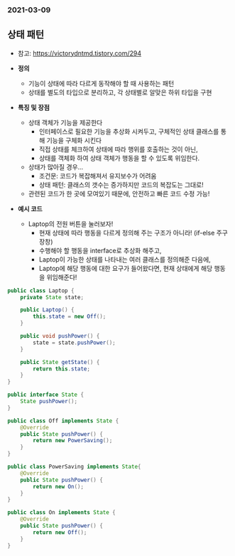 ### 2021-03-09

## 상태 패턴
- 참고: https://victorydntmd.tistory.com/294

- __정의__
    - 기능이 상태에 따라 다르게 동작해야 할 때 사용하는 패턴
    - 상태를 별도의 타입으로 분리하고, 각 상태별로 알맞은 하위 타입을 구현

- __특징 및 장점__
    - 상태 객체가 기능을 제공한다
        - 인터페이스로 필요한 기능을 추상화 시켜두고, 구체적인 상태 클래스를 통해 기능을 구체화 시킨다
        - 직접 상태를 체크하여 상태에 따라 행위를 호출하는 것이 아닌,
        - 상태를 객체화 하여 상태 객체가 행동을 할 수 있도록 위임한다.
    - 상태가 많아질 경우...
        - 조건문: 코드가 복잡해져서 유지보수가 어려움
        - 상태 패턴: 클래스의 갯수는 증가하지만 코드의 복잡도는 그대로!
    - 관련된 코드가 한 곳에 모여있기 때문에, 안전하고 빠른 코드 수정 가능!

- __예시 코드__
    - Laptop의 전원 버튼을 눌러보자!
        - 현재 상태에 따라 행동을 다르게 정의해 주는 구조가 아니라! (if-else 주구장창)
        - 수행해야 할 행동을 interface로 추상화 해주고,
        - Laptop이 가능한 상태를 나타내는 여러 클래스를 정의해준 다음에,
        - Laptop에 해당 행동에 대한 요구가 들어왔다면, 현재 상태에게 해당 행동을 위임해준다!
``` Java
public class Laptop {
    private State state;

    public Laptop() {
        this.state = new Off();
    }

    public void pushPower() {
        state = state.pushPower();
    }

    public State getState() {
        return this.state;
    }
}

public interface State {
    State pushPower();
}

public class Off implements State {
    @Override
    public State pushPower() {
        return new PowerSaving();
    }
}

public class PowerSaving implements State{
    @Override
    public State pushPower() {
        return new On();
    }
}

public class On implements State {
    @Override
    public State pushPower() {
        return new Off();
    }
}
```